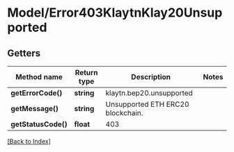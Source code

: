 # Model/Error403KlaytnKlay20Unsupported

## Getters

Method name | Return type | Description | Notes
------------ | ------------- | ------------- | -------------
**getErrorCode()** | **string** | klaytn.bep20.unsupported |
**getMessage()** | **string** | Unsupported ETH ERC20 blockchain. |
**getStatusCode()** | **float** | 403 |

[[Back to Index]](../index.md)
